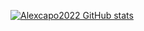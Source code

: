 [![Alexcapo2022 GitHub stats](https://github-readme-stats.vercel.app/api?username=Alexcapo2022)](https://github.com/Alexcapo2022/github-readme-stats)
